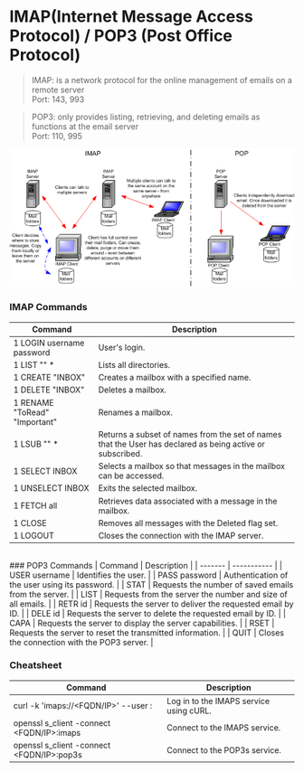 # IMAP(Internet Message Access Protocol) / POP3 (Post Office Protocol)
> IMAP: is a network protocol for the online management of emails on a remote server <br>
> Port: 143, 993

> POP3: only provides listing, retrieving, and deleting emails as functions at the email server <br>
> Port: 110, 995

![Visual representation of the difference between the two protocols](image.png)

### IMAP Commands
| Command | Description |
| ------  | ----------- |
| 1 LOGIN username password | User's login. |
| 1 LIST "" * | Lists all directories. |
| 1 CREATE "INBOX" | Creates a mailbox with a specified name. |
| 1 DELETE "INBOX" | Deletes a mailbox. |
| 1 RENAME "ToRead" "Important" | Renames a mailbox. |
| 1 LSUB "" * | Returns a subset of names from the set of names that the User has declared as being active or subscribed. |
| 1 SELECT INBOX | Selects a mailbox so that messages in the mailbox can be accessed. |
| 1 UNSELECT INBOX | Exits the selected mailbox. |
| 1 FETCH <ID> all | Retrieves data associated with a message in the mailbox. |
| 1 CLOSE | Removes all messages with the Deleted flag set. |
| 1 LOGOUT | Closes the connection with the IMAP server. |
<br>
### POP3 Commands 
| Command | Description |
| ------- | ----------- |
| USER username | Identifies the user. |
| PASS password | Authentication of the user using its password. |
| STAT | Requests the number of saved emails from the server. |
| LIST | Requests from the server the number and size of all emails. |
| RETR id | Requests the server to deliver the requested email by ID. |
| DELE id | Requests the server to delete the requested email by ID. |
| CAPA | Requests the server to display the server capabilities. |
| RSET | Requests the server to reset the transmitted information. |
| QUIT | Closes the connection with the POP3 server. |


### Cheatsheet
| Command | Description |
| ------- | ----------- |
| curl -k 'imaps://<FQDN/IP>' --user <user>:<password> | Log in to the IMAPS service using cURL. |
| openssl s_client -connect <FQDN/IP>:imaps | Connect to the IMAPS service. |
| openssl s_client -connect <FQDN/IP>:pop3s | Connect to the POP3s service. |